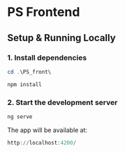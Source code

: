 # PS Frontend

## Setup & Running Locally

### 1. Install dependencies
```powershell
cd .\PS_front\
```
```powershell
npm install
```

### 2. Start the development server
```powershell
ng serve
```

The app will be available at:

```powershell
http://localhost:4200/
```

